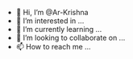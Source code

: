 - 👋 Hi, I’m @Ar-Krishna
- 👀 I’m interested in ...
- 🌱 I’m currently learning ...
- 💞️ I’m looking to collaborate on ...
- 📫 How to reach me ...

<!---
Ar-Krishna/Ar-Krishna is a ✨ special ✨ repository because its `README.md` (this file) appears on your GitHub profile.
You can click the Preview link to take a look at your changes.
--->
